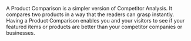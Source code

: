 A Product Comparison is a simpler version of Competitor Analysis. It compares two products in a way that the readers can grasp instantly. Having a Product Comparison enables you and your visitors to see if your featured items or products are better than your competitor companies or businesses.
